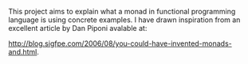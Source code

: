 This project aims to explain what a monad in functional programming language is
using concrete examples. I have drawn inspiration from an excellent article by
Dan Piponi avalable at:

  http://blog.sigfpe.com/2006/08/you-could-have-invented-monads-and.html.
